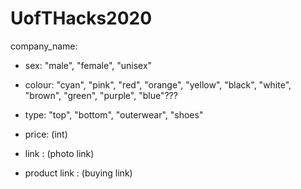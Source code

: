 # UofTHacks2020

company_name: 

 - sex: "male", "female", "unisex"

 - colour: "cyan", "pink", "red", "orange", "yellow", "black", "white", "brown", "green", "purple", "blue"???

 - type: "top", "bottom", "outerwear", "shoes"

 - price: (int)

 - link : (photo link)

 - product link : (buying link)

